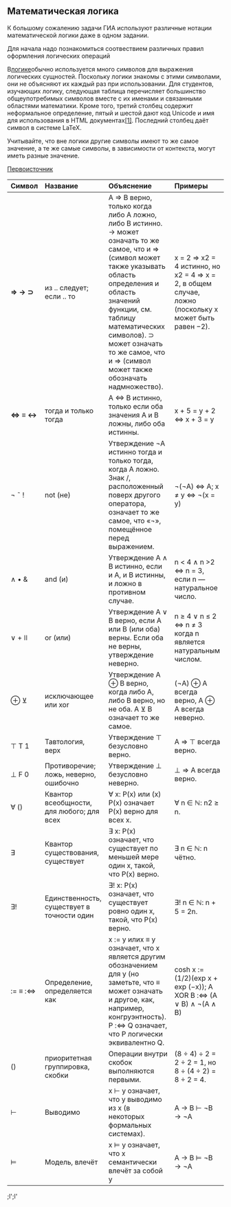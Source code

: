 ## Математическая логика

К большому сожалению задачи ГИА используют различные нотации математической логики даже в одном задании.

Для начала надо познакомиться соотвествием различных правил оформления логических операций

В[логике](https://ru.wikipedia.org/wiki/Логика)обычно используется много символов для выражения логических сущностей. Поскольку логики знакомы с этими символами, они не объясняют их каждый раз при использовании. Для студентов, изучающих логику, следующая таблица перечисляет большинство общеупотребимых символов вместе с их именами и связанными областями математики. Кроме того, третий столбец содержит неформальное определение, пятый и шестой дают код Unicode и имя для использования в HTML документах[\[1\]](https://ru.wikipedia.org/wiki/Список_логических_символов#cite_note-1). Последний столбец даёт символ в системе LaTeX.

Учитывайте, что вне логики другие символы имеют то же самое значение, а те же самые символы, в зависимости от контекста, могут иметь разные значение.

[Первоисточник](https://ru.wikipedia.org/wiki/Список_логических_символов)

| Символ | Название | Объяснение | Примеры |
| :--- | :--- | :--- | :--- |
| **⇒ → ⊃** | из .. следует; если .. то | A ⇒ B верно, только когда либо A ложно, либо B истинно. → может означать то же самое, что и ⇒ \(символ может также указывать область определения и область значений функции, см. таблицу математических символов\). ⊃ может означать то же самое, что и ⇒ \(символ может также обозначать надмножество\). | x = 2  ⇒  x2 = 4 истинно, но x2 = 4   ⇒  x = 2, в общем случае, ложно \(поскольку x может быть равен −2\). |
| **⇔ ≡ ↔** | тогда и только тогда | A ⇔ B истинно, только если оба значения A и B ложны, либо оба истинны. | x + 5 = y + 2  ⇔  x + 3 = y |
| ¬ ˜ ! | not \(не\) | Утверждение ¬A истинно тогда и только тогда, когда A ложно. Знак /, расположенный поверх другого оператора, означает то же самое, что «¬», помещённое перед выражением. | ¬\(¬A\) ⇔ A;  x ≠ y  ⇔  ¬\(x = y\) |
| ∧ • & | and \(и\) | Утверждение A ∧ B истинно, если и A, и B истинны, и ложно в противном случае. | n &lt; 4  ∧  n &gt;2  ⇔  n = 3, если n — натуральное число. |
| ∨ + ǀǀ | or \(или\) | Утверждение A ∨ B верно, если A или B \(или оба\) верны. Если оба не верны, утверждение неверно. | n ≥ 4  ∨  n ≤ 2  ⇔ n ≠ 3 когда n является натуральным числом. |
| ⊕ ⊻ | исключающее или xor | Утверждение A ⊕ B верно, когда либо A, либо B верно, но не оба. A ⊻ B означает то же самое. | \(¬A\) ⊕ A всегда верно, A ⊕ A всегда неверно. |
| ⊤ T 1 | Тавтология, верх | Утверждение ⊤ безусловно верно. | A ⇒ ⊤ всегда верно. |
| ⊥ F 0 | Противоречие; ложь, неверно, ошибочно | Утверждение ⊥ безусловно неверно. | ⊥ ⇒ A всегда верно. |
| ∀ \(\) | Квантор всеобщности, для любого; для всех | ∀ x: P\(x\) или \(x\) P\(x\) означает P\(x\) верно для всех x. | ∀ n ∈ ℕ: n2 ≥ n. |
| ∃ | Квантор существования, существует | ∃ x: P\(x\) означает, что существует по меньшей мере один x, такой, что P\(x\) верно. | ∃ n ∈ ℕ: n чётно. |
| ∃! | Единственность, существует в точности один | ∃! x: P\(x\) означает, что существует ровно один x, такой, что P\(x\) верно. | ∃! n ∈ ℕ: n + 5 = 2n. |
| := ≡ :⇔ | Определение, определяется как | x := y илиx ≡ y означает, что x является другим обозначением для y \(но заметьте, что ≡ может означать и другое, как, например, конгруэнтность\). P :⇔ Q означает, что P логически эквивалентно Q. | cosh x := \(1/2\)\(exp x + exp \(−x\)\); A XOR B :⇔ \(A ∨ B\) ∧ ¬\(A ∧ B\) |
| \(\) | приоритетная группировка, скобки | Операции внутри скобок выполняются первыми. | \(8 ÷ 4\) ÷ 2 = 2 ÷ 2 = 1, но 8 ÷ \(4 ÷ 2\) = 8 ÷ 2 = 4. |
| ⊢ | Выводимо | x ⊢ y означает, что y выводимо из x \(в некоторых формальных системах\). | A → B ⊢ ¬B → ¬A |
| ⊨ | Модель, влечёт | x ⊨ y означает, что x семантически влечёт за собой y | A → B ⊨ ¬B → ¬A |

;l';l'

